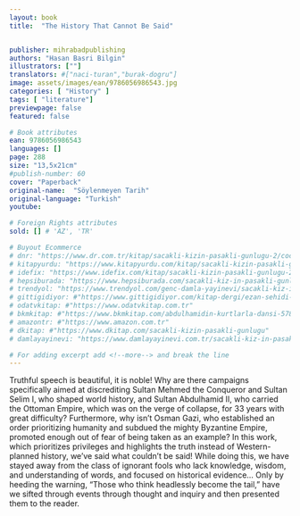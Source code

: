 ```yaml
---
layout: book
title:  "The History That Cannot Be Said"


publisher: mihrabadpublishing
authors: "Hasan Basri Bilgin"
illustrators: [""]
translators: #["naci-turan","burak-dogru"]
image: assets/images/ean/9786056986543.jpg
categories: [ "History" ]
tags: [ "literature"]
previewpage: false
featured: false

# Book attributes
ean: 9786056986543
languages: []
page: 288
size: "13,5x21cm"
#publish-number: 60
cover: "Paperback"
original-name:  "Söylenmeyen Tarih"
original-language: "Turkish"
youtube:

# Foreign Rights attributes
sold: [] # 'AZ', 'TR'

# Buyout Ecommerce
# dnr: "https://www.dr.com.tr/kitap/sacakli-kizin-pasakli-gunlugu-2/cocuk-ve-genclik/genclik-10-yas/roman-oyku/urunno=0001893059001"
# kitapyurdu: "https://www.kitapyurdu.com/kitap/sacakli-kizin-pasakli-gunlugu-2-/560122.html&filter_name=Sa%C3%A7akl%C4%B1+K%C4%B1z%27%C4%B1n+Pasakl%C4%B1+G%C3%BCnl%C3%BC%C4%9F%C3%BC+2"
# idefix: "https://www.idefix.com/kitap/sacakli-kizin-pasakli-gunlugu-2/cocuk-ve-genclik/genclik-10-yas/roman-oyku/urunno=0001893059001"
# hepsiburada: "https://www.hepsiburada.com/sacakli-kiz-in-pasakli-gunlugu-2-damla-yayinevi-p-HBV000012ER86"
# trendyol: "https://www.trendyol.com/genc-damla-yayinevi/sacakli-kiz-in-pasakli-gunlugu-2-p-54825777"
# gittigidiyor: #"https://www.gittigidiyor.com/kitap-dergi/ezan-sehidi-adnan-menderes_pdp_732728793"
# odatvkitap: #"https://www.odatvkitap.com.tr"
# bkmkitap: #"https://www.bkmkitap.com/abdulhamidin-kurtlarla-dansi-578226"
# amazontr: #"https://www.amazon.com.tr"
# dkitap: #"https://www.dkitap.com/sacakli-kizin-pasakli-gunlugu"
# damlayayinevi: "https://www.damlayayinevi.com.tr/sacakli-kiz-in-pasakli-gunlugu-2-bu-iste-bi-terslik-var"

# For adding excerpt add <!--more--> and break the line
---
```

Truthful speech is beautiful, it is noble! Why are
there campaigns specifically aimed at discrediting
Sultan Mehmed the Conqueror and Sultan Selim I,
who shaped world history, and Sultan Abdulhamid
II, who carried the Ottoman Empire, which was
on the verge of collapse, for 33 years with great
difficulty? Furthermore, why isn’t Osman Gazi,
who established an order prioritizing humanity and
subdued the mighty Byzantine Empire, promoted
enough out of fear of being taken as an example? In this work, which prioritizes privileges and
highlights the truth instead of Western-planned
history, we’ve said what couldn’t be said! While
doing this, we have stayed away from the class of
ignorant fools who lack knowledge, wisdom, and
understanding of words, and focused on historical
evidence... Only by heeding the warning, “Those
who think headlessly become the tail,” have we
sifted through events through thought and inquiry
and then presented them to the reader.
<!--more--> 


